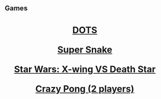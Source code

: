 ## Games

<center>
<h1>
<a href="https://jroo3121.github.io/projects/dotsgame.html">DOTS</a>
    <p>
<a href="https://jroo3121.github.io/projects/supersnake.html">Super Snake</a>
  <p>
<a href="https://jroo3121.github.io/projects/xwing.html">Star Wars: X-wing VS Death Star</a>
    <p>
        <a href="https://jroo3121.github.io/projects/crazypong.html">Crazy Pong (2 players)</a>
